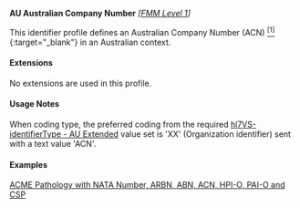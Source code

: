 **AU Australian Company Number**  *[[FMM Level 1](guidance.html)]*

This identifier profile defines an Australian Company Number (ACN) [<sup>[1]</sup>](http://asic.gov.au/for-business/registering-a-company/steps-to-register-a-company/australian-company-numbers/australian-company-number-digit-check){:target="_blank"} in an Australian context. 


#### Extensions

No extensions are used in this profile.


#### Usage Notes

When coding type, the preferred coding from the required [hl7VS-identifierType - AU Extended](ValueSet-au-v2-0203.html) value set is 'XX' (Organization identifier) sent with a text value 'ACN'.


#### Examples

[ACME Pathology with NATA Number, ARBN, ABN, ACN, HPI-O, PAI-O and CSP](Organization-f799e349-0385-4fbc-a2aa-b5b50af957ea.html)